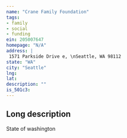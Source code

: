 ```yaml
---
name: "Crane Family Foundation"
tags:
- family
- social
- funding
ein: 205007647
homepage: "N/A"
address: |
 1571 Parkside Drive e, \nSeattle, WA 98112
state: "WA"
city: "Seattle"
lng: 
lat: 
description: ""
is_501c3: 
---
```


## Long description

State of washington
